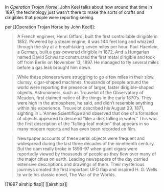 In _Operation Trojan Horse_, John Keel talks about how around that time in 1897, the technology just wasn’t there to make the sorts of crafts and dirigibles that people were reporting seeing.

per [[Operation Trojan Horse by John Keel]]:
> A French engineer, Henri Giffard, built the first controllable dirigible in 1852. Powered by a steam engine, it was 144 feet long and whizzed through the sky at a breathtaking seven miles per hour. Paul Haenlein, a German, built a gas-powered dirigible in 1872. And a Hungarian named David Schwartz constructed the first metal dirigible and took off from Berlin on November 13, 1897. He managed to fly several miles before a gas leak brought him down.

> While these pioneers were struggling to go a few miles in their slow, clumsy, cigar-shaped machines, thousands of people around the world were reporting the presence of larger, faster dirigible-shaped objects. Astronomers, such as Trouvelot of the Observatory of Meudon, first claimed notice of the things in the early 1870’s. They were high in the atmosphere, he said, and didn’t resemble anything within his experience. Trouvelot described his August 29, 1871, sighting in L ‘Annee Scientifique and observed that one of a formation of objects appeared to descend “like a disk falling in water.” This was the first description of the “falling-leaf motion” that appears in so many modern reports and has even been recorded on film.

> Newspaper accounts of these aerial objects were frequent and widespread during the last three decades of the nineteenth century. But the dam really broke in 1896-97 when giant cigars were reportedly viewed by thousands of people as they flew over many of the major cities on earth. Leading newspapers of the day carried extensive descriptions and drawings of them. Their mysterious journeys created the first important UFO flap and inspired H. G. Wells to write his classic novel, The War of the Worlds.

[[1897 airship flap]]  [[airships]]